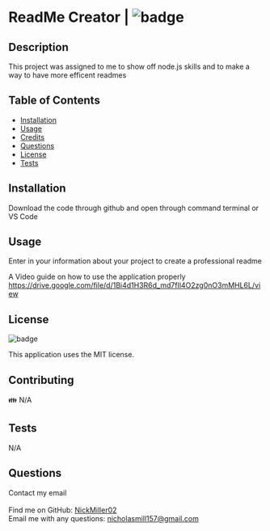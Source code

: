 
# ReadMe Creator | ![badge](https://img.shields.io/badge/license-MIT-brightgreen)<br />

## Description
This project was assigned to me to show off node.js skills and to make a way to have more efficent readmes

## Table of Contents

- [Installation](#installation)
- [Usage](#usage)
- [Credits](#credits)
- [Questions](#questions)
- [License](#license)
- [Tests](#tests)

## Installation
Download the code through github and open through command terminal or VS Code

## Usage
Enter in your information about your project to create a professional readme

A Video guide on how to use the application properly
https://drive.google.com/file/d/1Bi4d1H3R6d_md7fIl4O2zg0nO3mMHL6L/view

## License

![badge](https://img.shields.io/badge/license-MIT-brightgreen)

This application uses the MIT license.

## Contributing
👪 N/A

## Tests
N/A

## Questions
Contact my email<br />
<br />
Find me on GitHub: [NickMiller02](https://github.com/NickMiller02)<br />
Email me with any questions: nicholasmill157@gmail.com<br /><br />
    